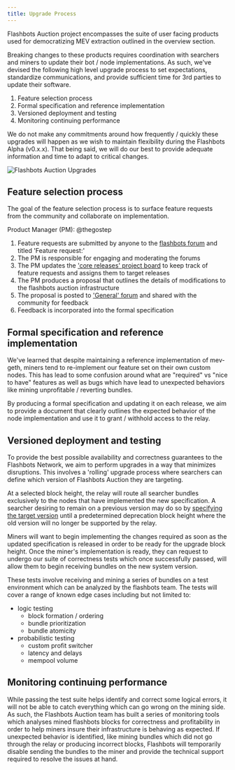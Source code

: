 ```yaml
---
title: Upgrade Process
---
```


Flashbots Auction project encompasses the suite of user facing products used for democratizing MEV extraction outlined in the overview section.

Breaking changes to these products requires coordination with searchers and miners to update their bot / node implementations. As such, we've devised the following high level upgrade process to set expectations, standardize communications, and provide sufficient time for 3rd parties to update their software.

1. Feature selection process
2. Formal specification and reference implementation
3. Versioned deployment and testing
4. Monitoring continuing performance

We do not make any commitments around how frequently / quickly these upgrades will happen as we wish to maintain flexibility during the Flashbots Alpha (v0.x.x). That being said, we will do our best to provide adequate information and time to adapt to critical changes.

![Flashbots Auction Upgrades](/img/gant-chart-upgrade.png)

## Feature selection process
The goal of the feature selection process is to surface feature requests from the community and collaborate on implementation.

Product Manager (PM): @thegostep
1. Feature requests are submitted by anyone to the [flashbots forum](https://github.com/flashbots/pm/discussions) and titled 'Feature request:'
2. The PM is responsible for engaging and moderating the forums
3. The PM updates the ['core releases' project board](https://github.com/orgs/flashbots/projects/6) to keep track of feature requests and assigns them to target releases
4. The PM produces a proposal that outlines the details of modifications to the flashbots auction infrastructure
5. The proposal is posted to ['General' forum](https://github.com/flashbots/pm/discussions/categories/general) and shared with the community for feedback
6. Feedback is incorporated into the formal specification

## Formal specification and reference implementation
We've learned that despite maintaining a reference implementation of mev-geth, miners tend to re-implement our feature set on their own custom nodes. This has lead to some confusion around what are "required" vs "nice to have" features as well as bugs which have lead to unexpected behaviors like mining unprofitable / reverting bundles.

By producing a formal specification and updating it on each release, we aim to provide a document that clearly outlines the expected behavior of the node implementation and use it to grant / withhold access to the relay.

## Versioned deployment and testing
To provide the best possible availability and correctness guarantees to the Flashbots Network, we aim to perform upgrades in a way that minimizes disruptions. This involves a 'rolling' upgrade process where searchers can define which version of Flashbots Auction they are targeting.

At a selected block height, the relay will route all searcher bundles exclusively to the nodes that have implemented the new specification. A searcher desiring to remain on a previous version may do so by [specifying the target version](https://github.com/flashbots/mev-relay-js/issues/37) until a predetermined deprecation block height where the old version will no longer be supported by the relay.

Miners will want to begin implementing the changes required as soon as the updated specification is released in order to be ready for the upgrade block height. Once the miner's implementation is ready, they can request to undergo our suite of correctness tests which once successfully passed, will allow them to begin receiving bundles on the new system version.

These tests involve receiving and mining a series of bundles on a test environment which can be analyzed by the flashbots team. The tests will cover a range of known edge cases including but not limited to:

- logic testing
    - block formation / ordering
    - bundle prioritization
    - bundle atomicity
- probabilistic testing
    - custom profit switcher
    - latency and delays
    - mempool volume

## Monitoring continuing performance

While passing the test suite helps identify and correct some logical errors, it will not be able to catch everything which can go wrong on the mining side. As such, the Flashbots Auction team has built a series of monitoring tools which analyses mined flashbots blocks for correctness and profitability in order to help miners insure their infrastructure is behaving as expected. If unexpected behavior is identified, like mining bundles which did not go through the relay or producing incorrect blocks, Flashbots will temporarily disable sending the bundles to the miner and provide the technical support required to resolve the issues at hand.
